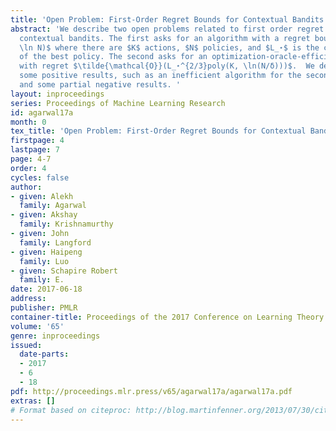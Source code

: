 ```yaml
---
title: 'Open Problem: First-Order Regret Bounds for Contextual Bandits'
abstract: 'We describe two open problems related to first order regret bounds for
  contextual bandits. The first asks for an algorithm with a regret bound of $\tilde{\mathcal{O}}(\sqrt{L_⋆}K
  \ln N)$ where there are $K$ actions, $N$ policies, and $L_⋆$ is the cumulative loss
  of the best policy. The second asks for an optimization-oracle-efficient algorithm
  with regret $\tilde{\mathcal{O}}(L_⋆^{2/3}poly(K, \ln(N/δ)))$.  We describe
  some positive results, such as an inefficient algorithm for the second problem,
  and some partial negative results. '
layout: inproceedings
series: Proceedings of Machine Learning Research
id: agarwal17a
month: 0
tex_title: 'Open Problem: First-Order Regret Bounds for Contextual Bandits'
firstpage: 4
lastpage: 7
page: 4-7
order: 4
cycles: false
author:
- given: Alekh
  family: Agarwal
- given: Akshay
  family: Krishnamurthy
- given: John
  family: Langford
- given: Haipeng
  family: Luo
- given: Schapire Robert
  family: E.
date: 2017-06-18
address: 
publisher: PMLR
container-title: Proceedings of the 2017 Conference on Learning Theory
volume: '65'
genre: inproceedings
issued:
  date-parts:
  - 2017
  - 6
  - 18
pdf: http://proceedings.mlr.press/v65/agarwal17a/agarwal17a.pdf
extras: []
# Format based on citeproc: http://blog.martinfenner.org/2013/07/30/citeproc-yaml-for-bibliographies/
---
```

